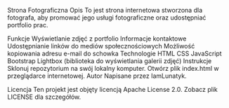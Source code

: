 Strona Fotograficzna
Opis
To jest strona internetowa stworzona dla fotografa, aby promować jego usługi fotograficzne oraz udostępniać portfolio prac.

Funkcje
Wyświetlanie zdjęć z portfolio
Informacje kontaktowe
Udostępnianie linków do mediów społecznościowych
Możliwość kopiowania adresu e-mail do schowka
Technologie
HTML
CSS
JavaScript
Bootstrap
Lightbox (biblioteka do wyświetlania galerii zdjęć)
Instrukcje
Sklonuj repozytorium na swój lokalny komputer.
Otwórz plik index.html w przeglądarce internetowej.
Autor
Napisane przez IamLunatyk.

Licencja
Ten projekt jest objęty licencją Apache License 2.0. Zobacz plik LICENSE dla szczegółów.

